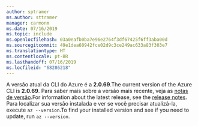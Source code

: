 ```yaml
---
author: sptramer
ms.author: sttramer
manager: carmonm
ms.date: 07/16/2019
ms.topic: include
ms.openlocfilehash: 03a0eafb0ba7e96e2764f3df67425f6ff3aba00d
ms.sourcegitcommit: 49e1dea60942fce02d9c3ce249ac633a83f303e7
ms.translationtype: HT
ms.contentlocale: pt-BR
ms.lasthandoff: 07/16/2019
ms.locfileid: "68286218"
---
```

<span data-ttu-id="06cdd-101">A versão atual da CLI do Azure é a __2.0.69__.</span><span class="sxs-lookup"><span data-stu-id="06cdd-101">The current version of the Azure CLI is __2.0.69__.</span></span> <span data-ttu-id="06cdd-102">Para saber mais sobre a versão mais recente, veja as [notas de versão](../release-notes-azure-cli.md).</span><span class="sxs-lookup"><span data-stu-id="06cdd-102">For information about the latest release, see the [release notes](../release-notes-azure-cli.md).</span></span> <span data-ttu-id="06cdd-103">Para localizar sua versão instalada e ver se você precisar atualizá-la, execute `az --version`.</span><span class="sxs-lookup"><span data-stu-id="06cdd-103">To find your installed version and see if you need to update, run `az --version`.</span></span>
